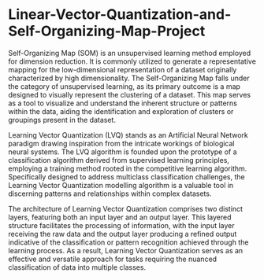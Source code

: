 # Linear-Vector-Quantization-and-Self-Organizing-Map-Project

Self-Organizing Map (SOM) is an unsupervised learning method employed for dimension reduction. It is commonly utilized to generate a representative mapping for the low-dimensional representation of a dataset originally characterized by high dimensionality. The Self-Organizing Map falls under the category of unsupervised learning, as its primary outcome is a map designed to visually represent the clustering of a dataset. This map serves as a tool to visualize and understand the inherent structure or patterns within the data, aiding the identification and exploration of clusters or groupings present in the dataset.

Learning Vector Quantization (LVQ) stands as an Artificial Neural Network paradigm drawing inspiration from the intricate workings of biological neural systems. The LVQ algorithm is founded upon the prototype of a classification algorithm derived from supervised learning principles, employing a training method rooted in the competitive learning algorithm. Specifically designed to address multiclass classification challenges, the Learning Vector Quantization modelling algorithm is a valuable tool in discerning patterns and relationships within complex datasets.

The architecture of Learning Vector Quantization comprises two distinct layers, featuring both an input layer and an output layer. This layered structure facilitates the processing of information, with the input layer receiving the raw data and the output layer producing a refined output indicative of the classification or pattern recognition achieved through the learning process. As a result, Learning Vector Quantization serves as an effective and versatile approach for tasks requiring the nuanced classification of data into multiple classes.
